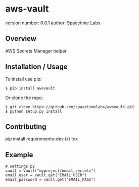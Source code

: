 aws-vault
===============================

version number: 0.0.1
author: Spacetime Labs

Overview
--------

AWS Secrets Manager helper

Installation / Usage
--------------------

To install use pip:

    $ pip install awsvault


Or clone the repo:

    $ git clone https://github.com/spacetimelabs/awsvault.git
    $ python setup.py install
    
Contributing
------------

pip install requirements-dev.txt
tox

Example
-------

    # settings.py
    vault = Vault("myproject/email_secrets")
    email_user = vault.get("EMAIL_USER")
    email_password = vault.get("EMAIL_PASS")
